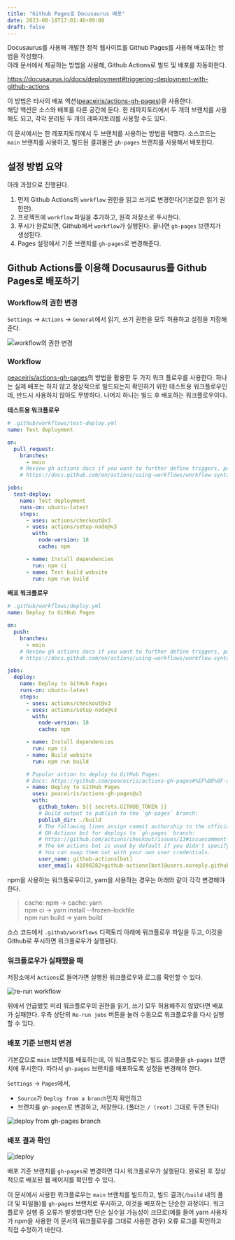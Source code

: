 ```yaml
---
title: "Github Pages로 Docusaurus 배포"
date: 2023-08-18T17:01:46+09:00
draft: false
---
```


Docusaurus를 사용해 개발한 정적 웹사이트를 Github Pages를 사용해 배포하는 방법을 작성했다.  
아래 문서에서 제공하는 방법을 사용해, Github Actions로 빌드 및 배포를 자동화한다.

https://docusaurus.io/docs/deployment#triggering-deployment-with-github-actions

이 방법은 타사의 배포 액션([peaceiris/actions-gh-pages](https://github.com/peaceiris/actions-gh-pages#%EF%B8%8F-docusaurus))을 사용한다.  
해당 액션은 소스와 배포를 다른 공간에 둔다. 한 레파지토리에서 두 개의 브랜치를 사용해도 되고, 각각 분리된 두 개의 레파지토리를 사용할 수도 있다.

이 문서에서는 한 레포지토리에서 두 브랜치를 사용하는 방법을 택했다. 소스코드는 `main` 브랜치를 사용하고, 빌드된 결과물은 `gh-pages` 브랜치를 사용해서 배포한다.

## 설정 방법 요약

아래 과정으로 진행된다.

1. 먼저 Github Actions의 `workflow` 권한을 읽고 쓰기로 변경한다(기본값은 읽기 권한만).
2. 프로젝트에 `workflow` 파일을 추가하고, 원격 저장소로 푸시한다.
3. 푸시가 완료되면, Github에서 `workflow`가 실행된다. 끝나면 `gh-pages` 브랜치가 생성된다.
4. Pages 설정에서 기준 브랜치를 `gh-pages`로 변경해준다.

## Github Actions를 이용해 Docusaurus를 Github Pages로 배포하기

### Workflow의 권한 변경

`Settings` -> `Actions` -> `General`에서 읽기, 쓰기 권한을 모두 허용하고 설정을 저장해준다.

![workflow의 권한 변경](read-and-write-permissions.png)

### Workflow

[peaceiris/actions-gh-pages](https://github.com/peaceiris/actions-gh-pages#%EF%B8%8F-docusaurus)의 방법을 활용한 두 가지 워크 플로우를 사용한다. 하나는 실제 배포는 하지 않고 정상적으로 빌드되는지 확인하기 위한 테스트용 워크플로우인데, 반드시 사용하지 않아도 무방하다. 나머지 하나는 빌드 후 배포하는 워크플로우이다.

**테스트용 워크플로우**

```yaml
# .github/workflows/test-deploy.yml
name: Test deployment

on:
  pull_request:
    branches:
      - main
    # Review gh actions docs if you want to further define triggers, paths, etc
    # https://docs.github.com/en/actions/using-workflows/workflow-syntax-for-github-actions#on

jobs:
  test-deploy:
    name: Test deployment
    runs-on: ubuntu-latest
    steps:
      - uses: actions/checkout@v3
      - uses: actions/setup-node@v3
        with:
          node-version: 18
          cache: npm

      - name: Install dependencies
        run: npm ci
      - name: Test build website
        run: npm run build
```

**배포 워크플로우**

```yaml
# .github/workflows/deploy.yml
name: Deploy to GitHub Pages

on:
  push:
    branches:
      - main
    # Review gh actions docs if you want to further define triggers, paths, etc
    # https://docs.github.com/en/actions/using-workflows/workflow-syntax-for-github-actions#on

jobs:
  deploy:
    name: Deploy to GitHub Pages
    runs-on: ubuntu-latest
    steps:
      - uses: actions/checkout@v3
      - uses: actions/setup-node@v3
        with:
          node-version: 18
          cache: npm

      - name: Install dependencies
        run: npm ci
      - name: Build website
        run: npm run build

      # Popular action to deploy to GitHub Pages:
      # Docs: https://github.com/peaceiris/actions-gh-pages#%EF%B8%8F-docusaurus
      - name: Deploy to GitHub Pages
        uses: peaceiris/actions-gh-pages@v3
        with:
          github_token: ${{ secrets.GITHUB_TOKEN }}
          # Build output to publish to the `gh-pages` branch:
          publish_dir: ./build
          # The following lines assign commit authorship to the official
          # GH-Actions bot for deploys to `gh-pages` branch:
          # https://github.com/actions/checkout/issues/13#issuecomment-724415212
          # The GH actions bot is used by default if you didn't specify the two fields.
          # You can swap them out with your own user credentials.
          user_name: github-actions[bot]
          user_email: 41898282+github-actions[bot]@users.noreply.github.com
```

npm을 사용하는 워크플로우이고, yarn을 사용하는 경우는 아래와 같이 각각 변경해야 한다.

> cache: npm -> cache: yarn  
> npm ci -> yarn install --frozen-lockfile  
> npm run build -> yarn build

소스 코드에서 `.github/workflows` 디렉토리 아래에 워크플로우 파일을 두고, 이것을 Github로 푸시하면 워크플로우가 실행된다.

### 워크플로우가 실패했을 때

저장소에서 `Actions`로 들어가면 실행된 워크플로우와 로그를 확인할 수 있다.

![re-run workflow](re-run-workflow.png)

위에서 언급했듯 미리 워크플로우의 권한을 읽기, 쓰기 모두 허용해주지 않았다면 배포가 실패한다. 우측 상단의 `Re-run jobs` 버튼을 눌러 수동으로 워크플로우를 다시 실행할 수 있다.

### 배포 기준 브랜치 변경

기본값으로 `main` 브랜치를 배포하는데, 이 워크플로우는 빌드 결과물을 `gh-pages` 브랜치에 푸시한다. 따라서 `gh-pages` 브랜치를 배포하도록 설정을 변경해야 한다.

`Settings` -> `Pages`에서,

- `Source`가 `Deploy from a branch`인지 확인하고
- 브랜치를 `gh-pages`로 변경하고, 저장한다. (폴더는 `/ (root)` 그대로 두면 된다)

![deploy from gh-pages branch](gh-pages-branch.png)

### 배포 결과 확인

![deploy](deploy-gh-pages-branch.png)

배포 기준 브랜치를 `gh-pages`로 변경하면 다시 워크플로우가 실행된다. 완료된 후 정상적으로 배포된 웹 페이지를 확인할 수 있다.

이 문서에서 사용한 워크플로우는 `main` 브랜치를 빌드하고, 빌드 결과(`/build` 내의 폴더 및 파일들)를 `gh-pages` 브랜치로 푸시하고, 이것을 배포하는 단순한 과정이다. 워크플로우 실행 중 오류가 발생했다면 단순 실수일 가능성이 크므로(예를 들어 yarn 사용자가 npm을 사용한 이 문서의 워크플로우를 그대로 사용한 경우) 오류 로그를 확인하고 직접 수정하기 바란다.
